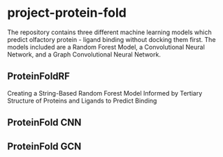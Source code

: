 # project-protein-fold
The repository contains three different machine learning models which predict olfactory protein - ligand binding without docking them first. The models included are a Random Forest Model, a Convolutional Neural Network, and a Graph Convolutional Neural Network.

## ProteinFoldRF
Creating a String-Based Random Forest Model Informed by Tertiary Structure of Proteins and Ligands to Predict Binding

## ProteinFold CNN

## ProteinFold GCN



